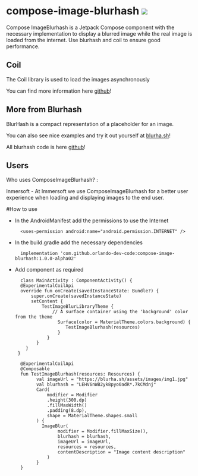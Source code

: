 # compose-image-blurhash [![](https://jitpack.io/v/orlando-dev-code/compose-image-blurhash.svg)](https://jitpack.io/#orlando-dev-code/compose-image-blurhash)

Compose ImageBlurhash is a Jetpack Compose component with the necessary implementation to display a blurred image while the real image is loaded from the internet.
Use blurhash and coil to ensure good performance.

## Coil
The Coil library is used to load the images asynchronously

You can find more information here [github](https://github.com/coil-kt/coil)!

## More from Blurhash
BlurHash is a compact representation of a placeholder for an image.

You can also see nice examples and try it out yourself at 
[blurha.sh](http://blurha.sh/)!

All blurhash code is here 
[github](https://github.com/woltapp/blurhash)!

## Users
Who uses ComposeImageBlurhash? :

Inmersoft - At Immersoft we use ComposeImageBlurhash for a better user experience when loading and displaying images to the end user.

#How to use

- In the AndroidManifest add the permissions to use the Internet

        <uses-permission android:name="android.permission.INTERNET" />
        
- In the build.gradle add the necessary dependencies

        implementation 'com.github.orlando-dev-code:compose-image-blurhash:1.0.0-alpha02'

- Add component as required

        class MainActivity : ComponentActivity() {
        @ExperimentalCoilApi
        override fun onCreate(savedInstanceState: Bundle?) {
            super.onCreate(savedInstanceState)
            setContent {
                TestImageBlurLibraryTheme {
                    // A surface container using the 'background' color from the theme
                      Surface(color = MaterialTheme.colors.background) {
                         TestImageBlurhash(resources)
                      }
                  }
              }
          }
       }

        @ExperimentalCoilApi
        @Composable
        fun TestImageBlurhash(resources: Resources) {
              val imageUrl = "https://blurha.sh/assets/images/img1.jpg"
              val blurhash = "LEHV6nWB2yk8pyo0adR*.7kCMdnj"
              Card(
                  modifier = Modifier
                  .height(300.dp)
                  .fillMaxWidth()
                  .padding(8.dp),
                  shape = MaterialTheme.shapes.small
              ) {
                ImageBlur(
                      modifier = Modifier.fillMaxSize(),
                      blurhash = blurhash,
                      imageUrl = imageUrl,
                      resources = resources,
                      contentDescription = "Image content description"
                  )
              }
        }
